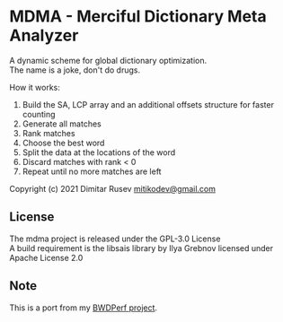 # MDMA - Merciful Dictionary Meta Analyzer

A dynamic scheme for global dictionary optimization.  
The name is a joke, don't do drugs.

How it works:

1. Build the SA, LCP array and an additional offsets structure for faster counting
2. Generate all matches
3. Rank matches
4. Choose the best word
5. Split the data at the locations of the word
6. Discard matches with rank < 0
7. Repeat until no more matches are left

Copyright (c) 2021 Dimitar Rusev <mitikodev@gmail.com>

## License

The mdma project is released under the GPL-3.0 License  
A build requirement is the libsais library by Ilya Grebnov licensed under Apache License 2.0

## Note

This is a port from my [BWDPerf project](https://github.com/Mitiko/BWDPerf).
